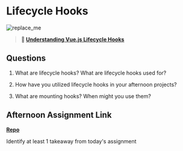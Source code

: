 # Lifecycle Hooks

![replace_me](https://codeworks.blob.core.windows.net/public/assets/img/illustrations/placeholder.svg)

> **📖 [Understanding Vue.js Lifecycle Hooks](https://codeworksacademy.com/fs-student-guide/resources/wk6/03-Vue-Lifecycle-Hooks)**

## Questions

1. What are lifecycle hooks? What are lifecycle hooks used for?

2. How have you utilized lifecycle hooks in your afternoon projects?

3. What are mounting hooks? When might you use them?

## Afternoon Assignment Link

**[Repo](https://github.com/TheOneTrueRy/winter23_gregslist_vue)**

Identify at least 1 takeaway from today's assignment
